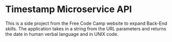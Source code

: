 # Timestamp Microservice API

This is a side project from the Free Code Camp website to expand Back-End skills. The application takes in a string from the URL parameters and returns the date in human verbal language and in UNIX code. 
